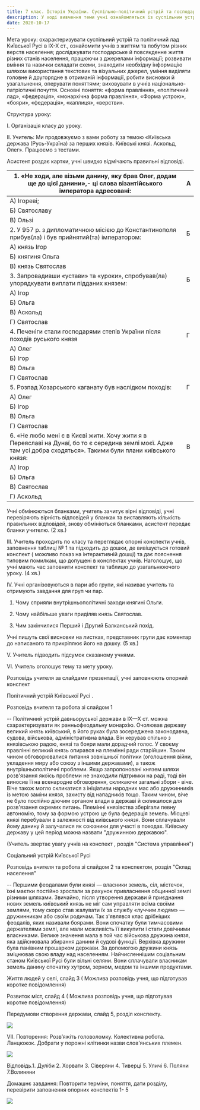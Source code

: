 ```yaml
---
title: 7 клас. Історія України. Суспільно-політичний устрій та господарське життя Русі- Україн в ІХ - Х ст.
description: У ході вивчення теми учні ознайомляться із суспільним устроєм та політичним ладом Київської держави (Русь- Україна)в ІХ - Х ст.
date: 2020-10-17
---
```


Мета уроку: охарактеризувати суспільний устрій та політичний лад Київської Русі в ІХ-Х ст., ознайомити учнів з життям та побутом різних верств населення; досліджувати господарське й повсякденне життя різних станів населення, працюючи з джерелами інформації; розвивати вміння та навички складати схеми, знаходити необхідну інформацію шляхом використання текстових та візуальних джерел, уміння виділяти головне й другорядне в отриманій інформації, робити висновки й узагальнення, оперувати поняттями; виховувати в учнів національно-патріотичні почуття.
 Основні поняття: «форма правління», «політичний лад», «федерація», «монархічна форма правління», «Форма устрою»,  «бояри», «федерація», «каплиця», «верстви».

Структура уроку:

І. Організація класу до уроку.

ІІ. Учитель: Ми продовжуємо з вами роботу за темою «Київська держава (Русь-Україна) за перших князів. Київські князі. Аскольд, Олег». Працюємо з тестами.

Асистент роздає картки, учні швидко відмічають правильні відповіді.

| 1. «Не ходи, але візьми данину, яку брав Олег, додам ще до цієї данини»,- ці слова візантійського імператора адресовані: | А    |
| ------------------------------------------------------------ | ---- |
| А) Ігореві;                                                  |      |
| Б) Святославу                                                |      |
| В) Ользі                                                     |      |
| 2. У 957 р. з дипломатичною місією до Константинополя прибув(ла) і був прийнятий(та) імператором: | Б    |
| А) князь Ігор                                                |      |
| Б) княгиня Ольга                                             |      |
| В) князь Святослав                                           |      |
| 3.  Запровадивши «устави» та «уроки», спробував(ла) упорядкувати виплати підданих князем: | Б    |
| А) Ігор                                                      |      |
| Б) Ольга                                                     |      |
| В) Аскольд                                                   |      |
| Г) Святослав                                                 |      |
| 4.  Печеніги стали господарями степів України після походів руського князя | Г    |
| А) Олег                                                      |      |
| Б) Ігор                                                      |      |
| В) Ольга                                                     |      |
| Г) Святослав                                                 |      |
| 5. Розпад Хозарського каганату був наслідком походів:        | Г    |
| А) Олег                                                      |      |
| Б) Ігор                                                      |      |
| В) Ольга                                                     |      |
| Г) Святослав                                                 |      |
| 6.  «Не любо мені є в Києві жити. Хочу жити я в Переяславі на Дунаї, бо то є середина землі моєї. Адже там усі добра сходяться». Такими були плани київського князя: | В    |
| А) Ігор                                                      |      |
| Б) Ольга                                                     |      |
| В) Святослав                                                 |      |
| Г) Аскольд                                                   |      |

Учні обмінюються бланками, учитель зачитує вірні відповіді, учні перевіряють вірність відповідей у бланках та виставляють кількість правильних відповідей, знову обмініються бланками, асистент передає бланки учителю. (2 хв.)

ІІІ. Учитель проходить по класу та переглядає опорні конспекти учнів, заповнення таблиці № 1 та підходить до дошки, де вивішується готовий конспект ( можливо показ на інтерактивній дошці) та дає пояснення типовим помилкам, що допущені в конспектах учнів. Наголошує, що учні мають час заповнити конспект та таблицю до узагальнюючого уроку. (4 хв.)

ІV. Учні організовуються в пари або групи, які називає учитель та отримують завдання для груп чи пар.

1. Чому сприяли внутрішньополітичні заходи княгині Ольги.

2. Чому найбільше уваги приділяв князь Святослав.

3. Чим закінчилися Перший і Другий Балканський похід.

Учні пишуть свої висновки на листках, представник групи дає коментар до написаного та прикріплює його на дошку. (5 хв.)

V. Учитель підводить підсумок сказаному учнями.

VІ. Учитель оголошує тему та мету уроку.

Розповідь учителя за слайдами презентації, учні заповнюють опорний конспект

Політичний устрій Київської Русі .

Розповідь вчителя та робота зі слайдом 1

-- Політичний устрій давньоруської держави в IX—X ст. можна  схарактеризувати як ранньофеодальну монархію. Очолював державу великий князь київський, в його руках була зосереджена законодавча, судова, військова, адміністративна влада. Він керував спільно з князівською радою, князі та бояри мали дорадчий голос. У своєму правлінні великий князь опирався на племінні ради старійшин. Таким чином обговорювалися питання зовнішньої політики (оголошення війни, укладення миру або союзу з іншими державами), а також внутрішньополітичні проблеми. Якщо запропоновані князем шляхи розв'язання якоїсь проблеми не знаходили підтримки на раді, тоді він виносив її на всенародне обговорення, скликаючи загальні збори - віче. Віче також могло скликатися з ініціативи народних мас або дружинників із метою заміни князя, захисту від нападників тощо. Таким чином, віче не було постійно діючим органом влади в державі й скликалося для розв'язання окремих питань. Племінні князівства зберігали певну автономію, тому за формою устрою це була федерація земель. Місцеві князі перебували в залежності від київського князя. Вони сплачували йому данину й залучалися як союзники для участі в походах. Київську державу у цей період можна назвати "дружинною державою".

(Учитель звертає увагу учнів на конспект , розділ "Система управління")

 Соціальний устрій Київської Русі

Розповідь вчителя та робота зі слайдом 2 та конспектом, розділ "Склад населення"

-- Першими феодалами були князі — власники земель, сіл, містечок, їхні маєтки постійно зростали за рахунок привлас­нення общинної землі різними шляхами. Звичайно, після утво­рення держави й приєднання нових земель київський князь не міг сам управляти всіма своїми землями, тому скоро став жалувати їх за службу «луччим людям» — дружинникам або своїм родичам. Так з'являвся клас дрібніших феодалів, яких називали боярами. Вони спочатку були тимчасовими держателями землі, але мали можливість її викупити і стати довічними власниками. Велике значення мала в той час військова дружина князя, яка здійснювала збирання данини й судові функції. Верхівка дружини була панівним прошарком держави. За допомогою дружини князь зміцнював свою владу над населенням. Найчисленнішим соціальним станом Київської Русі були вільні селяни. Вони сплачували власникам земель данину спочатку хутром, зерном, медом та іншими продуктами.

Життя людей у селі, слайд 3 ( Можлива розповідь учня, що підготував коротке повідомлення)

Розвиток міст, слайд 4 ( Можлива розповідь учня, що підготував коротке повідомлення)

Передумови створення держави, слайд 5, розділ конспекту.

![](/uploads/suspilnij-politiznij-ustrij-1.png)

VІІ. Повторення: Розв’яжіть головоломку. Колективна робота. Ланцюжок. Добрати у порожні клітинки назви слов'янських племен.

![](/uploads/suspilnij-politiznij-ustrij-2.png)

Відповідь.1. Дуліби 2. Хорвати 3. Сіверяни 4. Тиверці 5. Уличі 6. Поляни 7.Волиняни

 Домашнє завдання: Повторити терміни, поняття, дати розділу, перевірити заповнення опорних конспектів 1- 5

![](/uploads/suspilnij-politiznij-ustrij-3.png)
